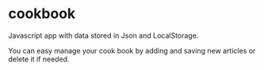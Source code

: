# cookbook
Javascript app with data stored in Json and LocalStorage. 

You can easy manage your cook book by adding and saving new articles or delete it if needed. 
